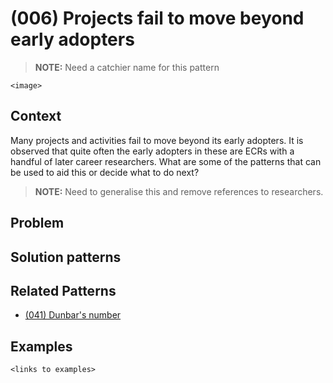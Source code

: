 # (006) Projects fail to move beyond early adopters

> **NOTE:**
> Need a catchier name for this pattern

`<image>`

## Context
Many projects and activities fail to move beyond its early adopters.  It is observed that quite often the early adopters in these are ECRs with a handful of later career researchers.  What are some of the patterns that can be used to aid this or decide what to do next?
  
> **NOTE:**
> Need to generalise this and remove references to researchers.

## Problem

## Solution patterns

## Related Patterns

* [(041) Dunbar's number](../(041)_Dunbar_number/(041)_Dunbar_number.md)  

## Examples

`<links to examples>`
